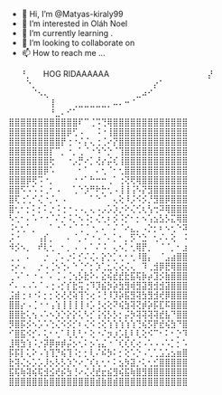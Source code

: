 - 👋 Hi, I’m @Matyas-kiraly99
- 👀 I’m interested in Oláh Noel
- 🌱 I’m currently learning .
- 💞️ I’m looking to collaborate on
- 📫 How to reach me ...


⠀⠀⠘⡀⠀⠀HOG RIDAAAAAA⠀⠀⠀⠀⠀⠀⠀⠀⠀⠀⠀⠀⠀⠀⠀⠀⠀⡜⠀⠀⠀ ⠀⠀⠀⠑⡀⠀⠀⠀⠀⠀⠀⠀⠀⠀⠀⠀⠀⠀⠀⠀⠀⠀⠀⠀⠀⡔⠁⠀⠀⠀ ⠀⠀⠀⠀⠈⠢⢄⠀⠀⠀⠀⠀⠀⠀⠀⠀⠀⠀⠀⠀⠀⠀⣀⠴⠊⠀⠀⠀⠀⠀ ⠀⠀⠀⠀⠀⠀⠀⢸⠀⠀⠀⢀⣀⣀⣀⣀⣀⡀⠤⠄⠒⠈⠀⠀⠀⠀⠀⠀⠀⠀ ⠀⠀⠀⠀⠀⠀⠀⠘⣀⠄⠊⠁⠀⠀⠀⠀⠀⠀⠀⠀⠀⠀⠀⠀⠀⠀⠀⠀⠀⠀ ⣿⣿⣿⣿⣿⣿⣿⣿⣿⣿⣿⣿⠏⠉⢈⠩⢙⢿⣿⣿⣿⣿⣿⣿⣿⣿⣿⣿⣿⣿⣿ ⣿⣿⣿⣿⣿⣿⣿⣿⣿⣿⡿⢋⠠⠀⠀⠨⠐⢸⣿⣿⣿⣿⣿⣿⣿⣿⣿⣿⣿⣿⣿ ⣿⣿⣿⣿⣿⣿⣿⣿⣿⡟⢐⠐⠌⡌⢄⢐⢈⠔⡝⣿⣿⣿⣿⣿⣿⣿⣿⣿⣿⣿⣿ ⣿⣿⣿⣿⣿⣿⣿⡏⠉⡀⠐⡀⢁⠈⠐⠱⠑⡑⠈⢹⣿⣿⣿⣿⣿⣿⣿⣿⣿⣿⣿ ⣿⣿⣿⣿⣿⣿⣿⢗⠀⠀⠐⡠⡛⠔⡁⢜⡔⡬⢎⢸⣿⣿⣿⣿⣿⣿⣿⣿⣿⣿⣿ ⣿⣿⣿⣿⣿⣿⡿⠡⠀⠀⠀⠀⠂⠁⠀⠄⢂⠈⠂⢂⣿⣿⣿⣿⣿⣿⣿⣿⣿⣿⣿ ⣿⣿⣿⡿⢟⠩⠐⡀⠀⠀⠀⠐⠐⠁⠓⠒⠒⢀⠁⢐⢝⢟⢿⣿⣿⣿⣿⣿⣿⣿⣿ ⣿⣿⠫⠡⠡⠨⢀⠂⠠⠀⠀⢁⠑⡱⠛⠗⡓⢂⠠⢸⢸⢨⠣⡝⣻⣿⣿⣿⣿⣿⣿ ⣿⢏⢐⢁⠊⢌⠐⡈⠄⠠⠀⠀⠀⠀⠁⠑⠈⠀⢄⢕⠸⡨⠪⡪⡘⣻⣿⡿⣿⣿⣿ ⣿⢂⠂⡂⠅⡂⠅⡐⠨⢐⠐⠠⠠⡀⢄⠠⡠⡡⡱⡐⠕⢌⢊⢆⢣⢒⠽⢿⣿⣿⣿ ⠣⢂⠂⠄⠡⠐⠐⠈⠌⡐⠨⡈⠢⠨⡂⢌⢂⠆⡪⠨⡊⠂⡂⠢⢡⣢⣣⡣⣍⢿⣿ ⠨⢂⢂⠁⡀⠀⠀⠁⠐⠈⠐⠈⢈⠈⠐⡀⠄⠁⠌⠈⠔⣄⡀⠠⡑⡂⠆⠢⢂⠑⠽ ⡨⠐⠀⠀⠀⢠⡎⡀⠀⠀⠄⠈⡀⠌⠐⠠⠈⠄⡁⠂⡀⡫⠑⣑⠀⢂⠌⠄⢕⠀⠨ ⠺⡪⠢⡀⠀⠞⢇⢂⠀⠂⡀⠠⠀⠄⠁⠌⠨⠀⢄⠢⡁⢂⢿⡟⡀⠀⠈⠈⡀⠂⣰ ⢀⢀⠀⠄⠀⠀⡐⠀⡈⠄⡐⠅⡊⠌⢌⠄⡕⡑⡁⢂⠂⢂⠸⣿⡄⠀⠈⣠⣴⣿⣿ ⢐⠔⠠⠀⠀⡐⠠⢈⠢⢑⠄⠑⢈⠊⡂⡱⢁⣂⢌⢔⢌⢄⠀⠹⢀⣺⡿⣟⢿⣿⣿ ⢀⠡⠁⠂⠐⠠⠈⠄⢈⠠⢈⢢⡣⣗⠕⠄⣕⢮⣞⣞⣗⣯⢯⡷⡴⣹⡪⣷⣿⣿⣿ ⠊⠄⠠⠠⠡⠈⠠⢐⠠⡊⡎⣗⢭⢐⠹⡹⣮⡳⡵⣳⣻⢾⣻⣽⣻⣺⣺⣽⣿⣿⣿ ⣨⣾⢐⠰⠐⠅⡂⡂⢕⢜⢜⢵⢹⢑⢔⠨⢘⠸⡹⡵⣯⣻⢽⣳⣻⣺⢞⡿⣿⣿⣿ ⣿⣿⡔⠠⢈⠐⠐⢠⢱⢸⢸⢸⢸⠰⡡⢘⢔⢕⠝⢮⣳⢽⢝⡾⡵⡯⣏⠯⣿⣿⣿ ⣿⣿⣗⢅⢢⠠⠡⠢⡱⡑⡕⡕⢅⠣⡊⢨⢪⡣⡣⡂⡬⡳⢽⢽⢽⢽⣞⣧⠙⣿⣿ ⡻⣿⡯⡪⠢⡡⠡⢑⢌⠪⡪⡊⠆⢌⠪⢐⢕⢱⢱⢱⢱⢱⢙⢮⡫⡟⣞⢮⣳⠙⣿ ⠊⣿⣯⠪⡊⠄⢅⠂⢂⠁⢇⢇⢃⠂⢕⠐⠌⡲⡰⡡⣇⠇⢇⢕⠪⠉⠂⠅⠂⡑⠹ ⣸⢿⣳⢱⠨⡐⡽⡿⡶⡾⡬⡢⢂⠅⡢⢡⣌⠐⠈⢎⢎⢎⢔⠠⠡⠠⠠⠡⡁⡂⠡ ⡯⡯⡇⢅⠕⠠⢱⢹⡙⢮⢹⠨⡂⡂⢇⠌⠮⡳⠅⡂⢕⠡⡑⠠⢁⢁⣡⣡⣢⣶⣿ ⣗⢽⢌⡢⡡⡡⡸⡢⡣⡣⡱⡑⠔⡈⢎⢆⢂⠂⠅⣢⡳⣽⡐⢅⢂⣊⣿⣿⣿⣿⣿ ⣯⢯⢷⢽⢮⢯⣺⣪⢞⡮⣳⢘⠔⢌⢜⣞⣖⣮⣻⢮⣯⢷⣿⣻⣿⣿⣿⣿⣿⣿⣿ ⣿⣿⣿⣿⣿⣿⣷⣿⣿⣿⣿⣿⣿⣿⣿⣾⣷⣿⣾⣿⣿⣿⣿⣿⣿⣿⣿⣿⣿⣿⣿

